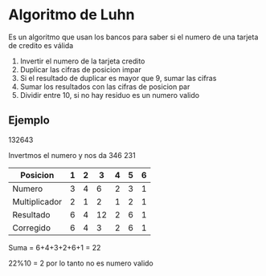 # Algoritmo de Luhn


Es un algoritmo que usan los bancos para
saber si el numero de una tarjeta de credito es válida

1. Invertir el numero de la tarjeta credito
2. Duplicar las cifras de posicion impar
3. Si el resultado de duplicar es mayor que 9, sumar las cifras
4. Sumar los resultados con las cifras de posicion par
5. Dividir entre 10, si no hay residuo es un numero valido

## Ejemplo

132643

Invertmos el numero y nos da 346 231

|Posicion|1|2|3|4|5|6|
|---|---|---|---|---|---|---|
|Numero|3|4|6|2|3|1|
|Multiplicador|2|1|2|1|2|1
|Resultado|6|4|12|2|6|1
|Corregido|6|4|3|2|6|1

Suma = 6+4+3+2+6+1 = 22

22%10 = 2 por lo tanto no es numero valido
